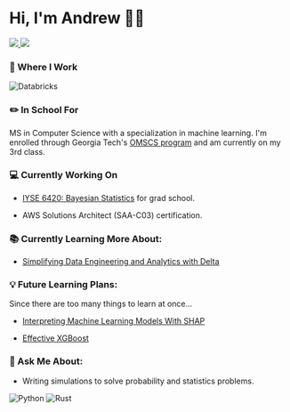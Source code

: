 # Hi, I'm Andrew 🧑🏼‍

 <!-- LinkedIn Contact -->
  <a href="https://www.linkedin.com/in/andrewsnicholls/" target="_blank">
    <img src="https://img.shields.io/badge/-ANDREW%20NICHOLLS-blue?style=for-the-badge&logo=Linkedin&logoColor=white"/>
  </a>
  
<!-- Email -->
  <a href="mailto:andrew.s.nicholls@gmail.com">
    <img src="https://img.shields.io/badge/EMAIL-andrew.s.nicholls@gmail.com-20b2aa?style=for-the-badge"/>
  </a>
  
</br>
<p>

### 💼 Where I Work

![Databricks](https://img.shields.io/badge/Databricks-FF3621?style=for-the-badge&logo=Databricks&logoColor=white)

### ✏️ In School For

MS in Computer Science with a specialization in machine learning. I'm enrolled through Georgia Tech's [OMSCS program](https://omscs.gatech.edu/) and am currently on my 3rd class.

### 💻 Currently Working On

* [IYSE 6420: Bayesian Statistics](https://omscs.gatech.edu/isye-6420-bayesian-statistics) for grad school.

* AWS Solutions Architect (SAA-C03) certification.

### 📚 Currently Learning More About:

* [Simplifying Data Engineering and Analytics with Delta](https://www.packtpub.com/product/simplifying-data-engineering-and-analytics-with-delta/9781801814867)

### 💡 Future Learning Plans:

Since there are too many things to learn at once...

* [Interpreting Machine Learning Models With SHAP](https://leanpub.com/shap)

* [Effective XGBoost](https://store.metasnake.com/xgboost)




### 💬 Ask Me About:

* Writing simulations to solve probability and statistics problems.

![Python](https://img.shields.io/badge/Python-FFD43B?style=for-the-badge&logo=python&logoColor=blue) 	![Rust](https://img.shields.io/badge/rust-%23000000.svg?style=for-the-badge&logo=rust&logoColor=crimson)



